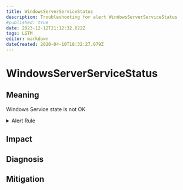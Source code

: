 ```yaml
---
title: WindowsServerServiceStatus
description: Troubleshooting for alert WindowsServerServiceStatus
#published: true
date: 2023-12-12T21:12:32.022Z
tags: LGTM
editor: markdown
dateCreated: 2020-04-10T18:32:27.079Z
---
```


# WindowsServerServiceStatus

## Meaning
[//]: # "Short paragraph that explains what the alert means"
Windows Service state is not OK

<details>
  <summary>Alert Rule</summary>

  ```yaml
alert: WindowsServerServiceStatus
expr: windows_service_status{status="ok"} != 1
for: 1m
labels:
    severity: critical
annotations:
    summary: Windows Server service Status (instance {{ $labels.instance }})
    description: |-
        Windows Service state is not OK
          VALUE = {{ $value }}
          LABELS = {{ $labels }}
    runbook: https://github.com/srerun/prometheus-alerts/content/runbooks/WindowsServerServiceStatus

  ```
</details>


## Impact
[//]: # "What could / will happen if the alert is not addressed"



## Diagnosis
[//]: # "Steps to take to identify the cause of the problem"



## Mitigation
[//]: # "The steps necessary to resolve the alert"
